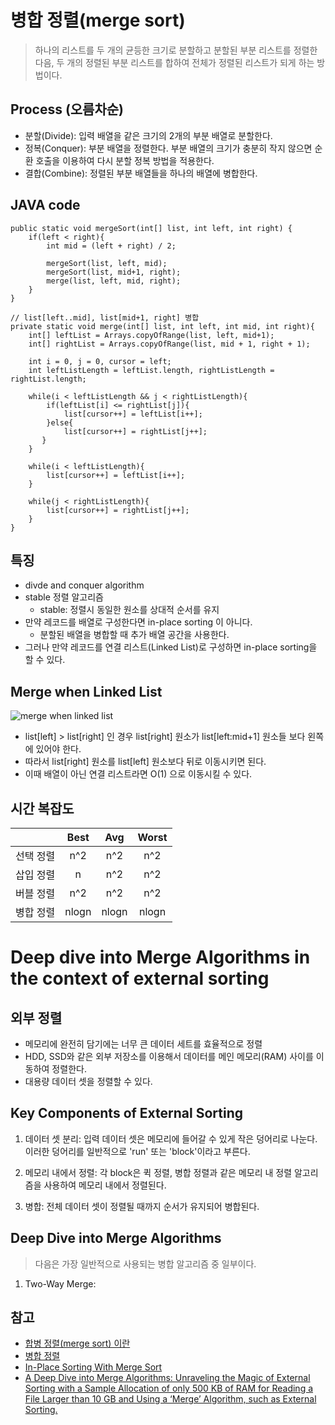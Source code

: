 # 병합 정렬(merge sort)
> 하나의 리스트를 두 개의 균등한 크기로 분할하고 분할된 부분 리스트를 정렬한 다음, 두 개의 정렬된 부분 리스트를 합하여 전체가 정렬된 리스트가 되게 하는 방법이다.

## Process (오름차순)
- 분할(Divide): 입력 배열을 같은 크기의 2개의 부분 배열로 분할한다.
- 정복(Conquer): 부분 배열을 정렬한다. 부분 배열의 크기가 충분히 작지 않으면 순환 호출을 이용하여 다시 분할 정복 방법을 적용한다.
- 결합(Combine): 정렬된 부분 배열들을 하나의 배열에 병합한다.

## JAVA code
```
public static void mergeSort(int[] list, int left, int right) {
    if(left < right){
        int mid = (left + right) / 2;

        mergeSort(list, left, mid);
        mergeSort(list, mid+1, right);
        merge(list, left, mid, right);
    }
}
    
// list[left..mid], list[mid+1, right] 병합
private static void merge(int[] list, int left, int mid, int right){
    int[] leftList = Arrays.copyOfRange(list, left, mid+1);
    int[] rightList = Arrays.copyOfRange(list, mid + 1, right + 1);

    int i = 0, j = 0, cursor = left;
    int leftListLength = leftList.length, rightListLength = rightList.length;

    while(i < leftListLength && j < rightListLength){
        if(leftList[i] <= rightList[j]){
            list[cursor++] = leftList[i++];
        }else{
            list[cursor++] = rightList[j++];
       }
    }

    while(i < leftListLength){
        list[cursor++] = leftList[i++];
    }

    while(j < rightListLength){
        list[cursor++] = rightList[j++];
    }
}
```

## 특징
- divde and conquer algorithm
- stable 정렬 알고리즘
    - stable: 정렬시 동일한 원소를 상대적 순서를 유지
- 만약 레코드를 배열로 구성한다면 in-place sorting 이 아니다.
  - 분할된 배열을 병합할 때 추가 배열 공간을 사용한다.
- 그러나 만약 레코드를 연결 리스트(Linked List)로 구성하면 in-place sorting을 할 수 있다.


## Merge when Linked List
![merge when linked list](TIL\asset\algorithm\sorting\merge_sort_1.png)
- list[left] > list[right] 인 경우 list[right] 원소가 list[left:mid+1] 원소들 보다 왼쪽에 있어야 한다.
- 따라서 list[right] 원소를 list[left] 원소보다 뒤로 이동시키면 된다.
- 이때 배열이 아닌 연결 리스트라면 O(1) 으로 이동시킬 수 있다.

## 시간 복잡도
||Best|Avg|Worst|
|:---:|:---:|:---:|:---:|
|선택 정렬|n^2|n^2|n^2|
|삽입 정렬|n|n^2|n^2|
|버블 정렬|n^2|n^2|n^2|
|병합 정렬|nlogn|nlogn|nlogn|

# Deep dive into Merge Algorithms in the context of external sorting

## 외부 정렬
- 메모리에 완전히 담기에는 너무 큰 데이터 세트를 효율적으로 정렬
- HDD, SSD와 같은 외부 저장소를 이용해서 데이터를 메인 메모리(RAM) 사이를 이동하여 정렬한다.
- 대용량 데이터 셋을 정렬할 수 있다.

## Key Components of External Sorting
1. 데이터 셋 분리: 입력 데이터 셋은 메모리에 들어갈 수 있게 작은 덩어리로 나눈다. 이러한 덩어리를 일반적으로 'run' 또는 'block'이라고 부른다.

2. 메모리 내에서 정렬: 각 block은 퀵 정렬, 병합 정렬과 같은 메모리 내 정렬 알고리즘을 사용하여 메모리 내에서 정렬된다.

3. 병합: 전체 데이터 셋이 정렬될 때까지 순서가 유지되어 병합된다.


## Deep Dive into Merge Algorithms
> 다음은 가장 일반적으로 사용되는 병합 알고리즘 중 일부이다.
1. Two-Way Merge:

## 참고
- [합병 정렬(merge sort) 이란](https://gmlwjd9405.github.io/2018/05/08/algorithm-merge-sort.html)  
- [병합 정렬](https://gyoogle.dev/blog/algorithm/Merge%20Sort.html)  
- [In-Place Sorting With Merge Sort](https://www.baeldung.com/cs/merge-sort-in-place)  
- [A Deep Dive into Merge Algorithms: Unraveling the Magic of External Sorting with a Sample Allocation of only 500 KB of RAM for Reading a File Larger than 10 GB and Using a ‘Merge’ Algorithm, such as External Sorting.](https://medium.com/@mbanaee61/a-deep-dive-into-merge-algorithms-unraveling-the-magic-of-external-sorting-with-a-sample-69dd2abf4316)